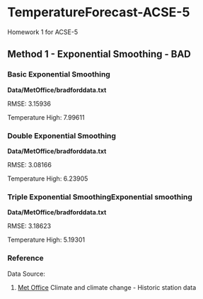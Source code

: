 # TemperatureForecast-ACSE-5
Homework 1 for ACSE-5

## Method 1 - Exponential Smoothing - BAD

### Basic Exponential Smoothing

**Data/MetOffice/bradforddata.txt**

RMSE: 3.15936

Temperature High: 7.99611

### Double Exponential Smoothing

**Data/MetOffice/bradforddata.txt**

RMSE: 3.08166

Temperature High: 6.23905

### Triple Exponential SmoothingExponential smoothing

**Data/MetOffice/bradforddata.txt**

RMSE: 3.18623

Temperature High: 5.19301

### Reference

Data Source:

1. [Met Office](https://www.metoffice.gov.uk/) Climate and climate change - Historic station data
